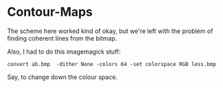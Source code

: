 # Contour-Maps

The scheme here worked kind of okay, but we're left with the problem of
finding coherent lines from the bitmap.

Also, I had to do this imagemagick stuff:

```
convert ab.bmp  -dither None -colors 64 -set colorspace RGB less.bmp
```

Say, to change down the colour space.
